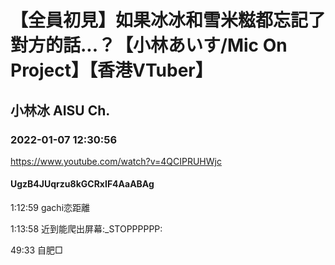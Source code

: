 # 【全員初見】如果冰冰和雪米糍都忘記了對方的話...？【小林あいす/Mic On Project】【香港VTuber】

## 小林冰 AISU Ch. 

### 2022-01-07 12:30:56

https://www.youtube.com/watch?v=4QCIPRUHWjc

#### UgzB4JUqrzu8kGCRxIF4AaABAg

1:12:59 gachi恋距離

1:13:58 近到能爬出屏幕:_STOPPPPPP:

49:33 自肥□

